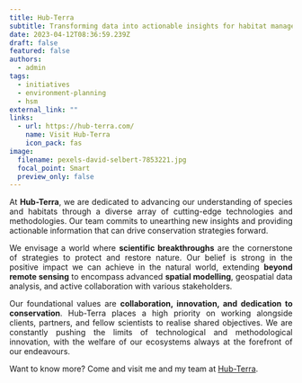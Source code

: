 ```yaml
---
title: Hub-Terra
subtitle: Transforming data into actionable insights for habitat management
date: 2023-04-12T08:36:59.239Z
draft: false
featured: false
authors:
  - admin
tags:
  - initiatives
  - environment-planning
  - hsm
external_link: ""
links:
  - url: https://hub-terra.com/
    name: Visit Hub-Terra
    icon_pack: fas
image:
  filename: pexels-david-selbert-7853221.jpg
  focal_point: Smart
  preview_only: false
---
```

<!--StartFragment-->
<div style="text-align: justify;">

At **Hub-Terra**, we are dedicated to advancing our understanding of species and habitats through a diverse array of cutting-edge technologies and methodologies. Our team commits to unearthing new insights and providing actionable information that can drive conservation strategies forward.

We envisage a world where **scientific breakthroughs** are the cornerstone of strategies to protect and restore nature. Our belief is strong in the positive impact we can achieve in the natural world, extending **beyond remote sensing** to encompass advanced **spatial modelling**, geospatial data analysis, and active collaboration with various stakeholders.

Our foundational values are **collaboration, innovation, and dedication to conservation**. Hub-Terra places a high priority on working alongside clients, partners, and fellow scientists to realise shared objectives. We are constantly pushing the limits of technological and methodological innovation, with the welfare of our ecosystems always at the forefront of our endeavours.

Want to know more? Come and visit me and my team at [Hub-Terra](https://hub-terra.com/about/).

<!--EndFragment-->
